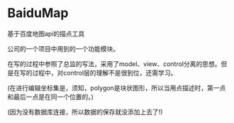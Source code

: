 BaiduMap
========

基于百度地图api的描点工具

公司的一个项目中用到的一个功能模块。

在写的过程中参照了总监的写法，采用了model、view、control分离的思想。但是在写的过程中，对control层的理解不是很到位，还需学习。

(在进行编辑坐标集是，须知，polygon是块状图形，所以当用点描述时，第一点和最后一点是在同一个位置的。)

(因为没有数据库连接，所以数据的保存就没添加上去了!)


